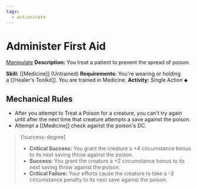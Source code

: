 ```yaml
---
tags:
  - action/core
---
```

# Administer First Aid [](#Actions "Single Action")

[Manipulate](Manipulate.md "General Trait")
**Description:** You treat a patient to prevent the spread of poison. 

**Skill:** [[Medicine]] (Untrained)
**Requirements:** You're wearing or holding a [[Healer's Toolkit]]. You are trained in Medicine.
**Activity:** Single Action ⬥

## Mechanical Rules

- After you attempt to Treat a Poison for a creature, you can't try again until after the next time that creature attempts a save against the poison.  
- Attempt a [[Medicine]] check against the poison's DC.

> [!success-degree]
>- **Critical Success:** You grant the creature a +4 circumstance bonus to its next saving throw against the poison.  
>- **Success:** You grant the creature a +2 circumstance bonus to its next saving throw against the poison.  
>- **Critical Failure:** Your efforts cause the creature to take a –2 circumstance penalty to its next save against the poison.
